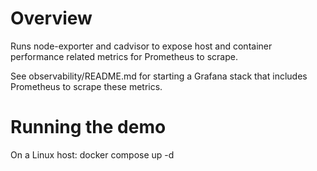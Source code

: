 # Overview
Runs node-exporter and cadvisor to expose host and container performance related metrics for Prometheus to scrape.

See observability/README.md for starting a Grafana stack that includes Prometheus to scrape these metrics.

# Running the demo
On a Linux host:
docker compose up -d
